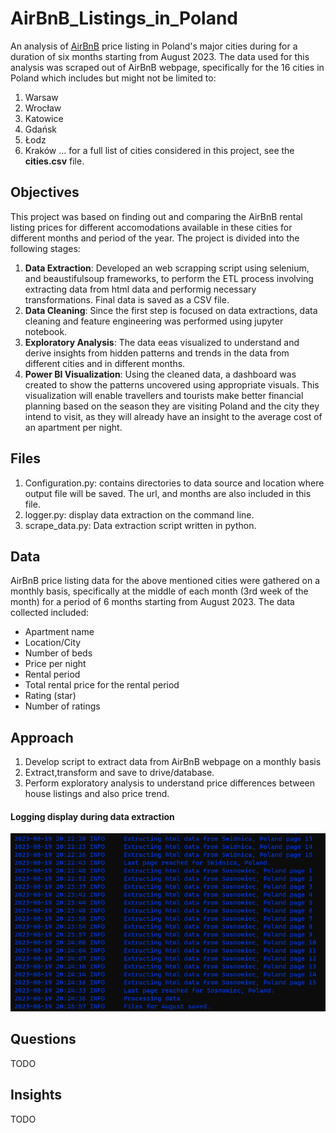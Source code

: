 # AirBnB_Listings_in_Poland
An analysis of [AirBnB](https://www.airbnb.com) price listing in Poland's major cities during for a duration of
six months starting from August 2023. The data used for this analysis was scraped out of AirBnB webpage, specifically
for the 16 cities in Poland which includes but might not be limited to:
1. Warsaw
2. Wrocław
3. Katowice
4. Gdańsk
5. Łodz
6. Kraków
... for a full list of cities considered in this project, see the **cities.csv** file.

## Objectives
This project was based on finding out and comparing the AirBnB rental listing prices for different accomodations
available in these cities for different months and period of the year. The project is divided into the following
stages:
1. **Data Extraction**: Developed an web scrapping script using selenium, and beaustifulsoup frameworks, to perform the
ETL process involving extracting data from html data and performig necessary transformations. Final data is saved as a
CSV file.
2. **Data Cleaning**: Since the first step is focused on data extractions, data cleaning and feature engineering was
performed using jupyter notebook.
3. **Exploratory Analysis**: The data eeas visualized to understand and derive insights from hidden patterns and trends
in the data from different cities and in different months.
4. **Power BI Visualization**: Using the cleaned data, a dashboard was created to show the patterns uncovered using
appropriate visuals. This visualization will enable travellers and tourists make better financial planning based on
the season they are visiting Poland and the city they intend to visit, as they will already have an insight to the
average cost of an apartment per night.

## Files
1. Configuration.py: contains directories to data source and location where output file will be saved. The url, and
months are also included in this file.
2. logger.py: display data extraction on the command line.
3. scrape_data.py: Data extraction script written in python.

## Data
AirBnB price listing data for the above mentioned cities were gathered on a monthly basis, specifically at the middle
of each month (3rd week of the month) for a period of 6 months starting from August 2023. The data collected included:
- Apartment name
- Location/City
- Number of beds
- Price per night
- Rental period
- Total rental price for the rental period
- Rating (star)
- Number of ratings

## Approach
1. Develop script to extract data from AirBnB webpage on a monthly basis
2. Extract,transform and save to drive/database.
3. Perform exploratory analysis to understand price differences between house listings and also price trend.

#### Logging display during data extraction
![](images/extraction_log_display_2.png)

## Questions
TODO
## Insights
TODO
